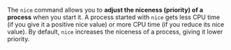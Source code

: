 The `nice` command allows you to **adjust the niceness (priority) of a process** when you start it. A process started with `nice` gets less CPU time (if you give it a positive nice value) or more CPU time (if you reduce its nice value). By default, `nice` increases the niceness of a process, giving it lower priority.